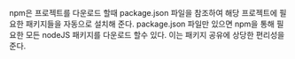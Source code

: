 npm은 프로젝트를 다운로드 할때 package.json 파일을 참조하여 해당 프로젝트에 필요한 패키지들을 자동으로 설치해 준다. 
package.json 파일만 있으면 npm을 통해 필요한 모든 nodeJS 패키지를 다운로드 할수 있다. 이는 패키지 공유에 상당한 편리성을 준다.

